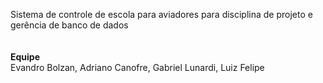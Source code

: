 Sistema de controle de escola para aviadores para disciplina de projeto e gerência de banco de dados<br><br><br>
<b>Equipe</b><br>
Evandro Bolzan, Adriano Canofre, Gabriel Lunardi, Luiz Felipe<br>